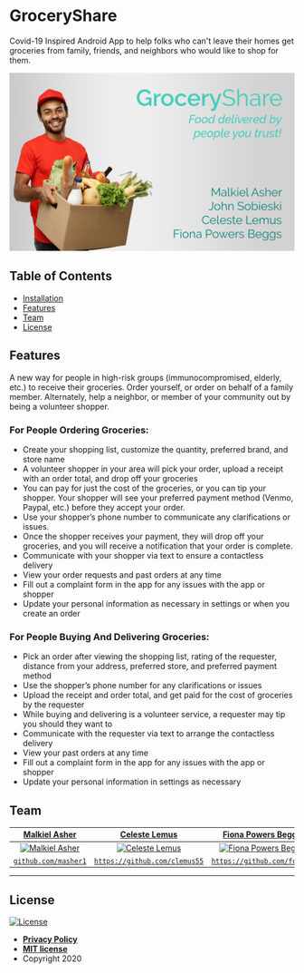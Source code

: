# GroceryShare
Covid-19 Inspired Android App to help folks who can't leave their homes get groceries from family, friends, and neighbors who would like to shop for them.

![Test Image 1](https://github.com/masher1/GroceryShare/blob/malkiel/app/src/img/SocialScreen.png)

## Table of Contents
- [Installation](#installation)
- [Features](#features)
- [Team](#team)
- [License](#license)


## Features

A new way for people in high-risk groups (immunocompromised, elderly, etc.) to receive their groceries. Order yourself, or order on behalf of a family member. Alternately, help a neighbor, or member of your community out by being a volunteer shopper.

### For People Ordering Groceries:
- Create your shopping list, customize the quantity, preferred brand, and store name
- A volunteer shopper in your area will pick your order, upload a receipt with an order total, and drop off your groceries
- You can pay for just the cost of the groceries, or you can tip your shopper. Your shopper will see your preferred payment method (Venmo, Paypal, etc.) before they accept your order.
- Use your shopper’s phone number to communicate any clarifications or issues.
- Once the shopper receives your payment, they will drop off your groceries, and you will receive a notification that your order is complete.
- Communicate with your shopper via text to ensure a contactless delivery
- View your order requests and past orders at any time
- Fill out a complaint form in the app for any issues with the app or shopper
- Update your personal information as necessary in settings or when you create an order

### For People Buying And Delivering Groceries:
- Pick an order after viewing the shopping list, rating of the requester, distance from your address, preferred store, and preferred payment method
- Use the shopper’s phone number for any clarifications or issues
- Upload the receipt and order total, and get paid for the cost of groceries by the requester
- While buying and delivering is a volunteer service, a requester may tip you should they want to
- Communicate with the requester via text to arrange the contactless delivery
- View your past orders at any time
- Fill out a complaint form in the app for any issues with the app or shopper
- Update your personal information in settings as necessary



## Team

| <a href="malkielasher.com" target="_blank">**Malkiel Asher**</a> | <a href="https://www.linkedin.com/in/celeste-lemus-806083195/" target="_blank">**Celeste Lemus**</a> | <a href="https://www.linkedin.com/in/fiona-powers-beggs-518a21170/" target="_blank">**Fiona Powers Beggs**</a> | <a href="https://www.linkedin.com/in/john-sobieski-a9811b195/" target="_blank">**John Sobieski**</a> |
| :---: |:---: | :---: | :---: |
| [![Malkiel Asher](https://avatars2.githubusercontent.com/u/44737740?s=60&v=4s=200)](https://malkielasher.com) | [![Celeste Lemus](https://avatars0.githubusercontent.com/u/47994727?s=460&v=4&s=200)](https://www.linkedin.com/in/celeste-lemus-806083195/) | [![Fiona Powers Beggs](https://avatars3.githubusercontent.com/u/59042926?s=460&v=4&s=200)](https://www.linkedin.com/in/fiona-powers-beggs-518a21170/) | [![John Sobieski](https://avatars0.githubusercontent.com/u/35733259?s=460&v=4&s=200)](https://www.linkedin.com/in/john-sobieski-a9811b195/) 
| <a href="http://github.com/masher1" target="_blank">`github.com/masher1`</a> | <a href="https://github.com/clemus55" target="_blank">`https://github.com/clemus55`</a> | <a href="https://github.com/fcpowe" target="_blank">`https://github.com/fcpowe`</a> | <a href="https://github.com/jfsobieski" target="_blank">`https://github.com/jfsobieski`</a> |

---

## License

[![License](http://img.shields.io/:license-mit-blue.svg?style=flat-square)](http://badges.mit-license.org)

- **[Privacy Policy](https://github.com/masher1/GroceryShare/blob/malkiel/app/src/img/PrivacyPolicy.txt)**
- **[MIT license](http://opensource.org/licenses/mit-license.php)**
- Copyright 2020
